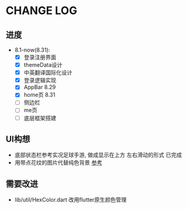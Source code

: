 # CHANGE LOG

## 进度

* 8.1-now(8.31):
  * [x] 登录注册界面
  * [x] themeData设计
  * [x] 中英翻译国际化设计
  * [x] 登录逻辑实现
  * [x] AppBar 8.29
  * [x] home页 8.31
  * [ ] 侧边栏
  * [ ] me页
  * [ ] 底层框架搭建

## UI构想

* 底部状态栏参考实况足球手游, 做成显示在上方 左右滑动的形式 已完成
* 用带点花纹的图片代替纯色背景 [参考](https://www.gradientmagic.com/)

## 需要改进

* lib/util/HexColor.dart 改用flutter原生颜色管理
